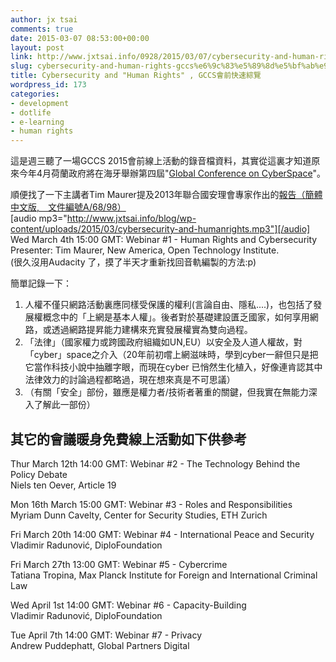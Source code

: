 ```yaml
---
author: jx tsai
comments: true
date: 2015-03-07 08:53:00+00:00
layout: post
link: http://www.jxtsai.info/0928/2015/03/07/cybersecurity-and-human-rights-gccs%e6%9c%83%e5%89%8d%e5%bf%ab%e9%80%9f%e7%b6%9c%e8%a6%bd/
slug: cybersecurity-and-human-rights-gccs%e6%9c%83%e5%89%8d%e5%bf%ab%e9%80%9f%e7%b6%9c%e8%a6%bd
title: Cybersecurity and "Human Rights" , GCCS會前快速綜覽
wordpress_id: 173
categories:
- development
- dotlife
- e-learning
- human rights
---
```


這是週三聽了一場GCCS 2015會前線上活動的錄音檔資料，其實從這裏才知道原來今年4月荷蘭政府將在海牙舉辦第四屆"[Global Conference on CyberSpace](https://www.gccs2015.com/)"。  
  
順便找了一下主講者Tim Maurer提及2013年聯合國安理會專家作出的[報告（簡體中文版,　文件編號A/68/98）](http://www.un.org/ga/search/view_doc.asp?symbol=A/68/98&referer=http://www.un.org/disarmament/sgreports/68/&Lang=C)  
[audio mp3="http://www.jxtsai.info/blog/wp-content/uploads/2015/03/cybersecurity-and-humanrights.mp3"][/audio]  
Wed March 4th 15:00 GMT: Webinar #1 - Human Rights and Cybersecurity  
Presenter: Tim Maurer, New America, Open Technology Institute.   
(很久沒用Audacity 了，摸了半天才重新找回音軌編製的方法:p)  
  
簡單記錄一下：  
1. 人權不僅只網路活動裏應同樣受保護的權利(言論自由、隱私....)，也包括了發展權概念中的「上網是基本人權」。後者對於基礎建設匱乏國家，如何享用網路，或透過網路提昇能力建構來充實發展權實為雙向過程。  
2. 「法律」（國家權力或跨國政府組織如UN,EU）以安全及人道人權故，對「cyber」space之介入（20年前初嚐上網滋味時，學到cyber一辭但只是把它當作科技小說中抽離字眼，而現在cyber 已悄然生化植入，好像連肯認其中法律效力的討論過程都略過，現在想來真是不可思議）  
3. （有關「安全」部份，雖應是權力者/技術者著重的關鍵，但我實在無能力深入了解此一部份）  
  
其它的會議暖身免費線上活動如下供參考  
-----------------------------------  
Thur March 12th 14:00 GMT: Webinar #2 - The Technology Behind the Policy Debate  
Niels ten Oever, Article 19  
  
Mon 16th March 15:00 GMT: Webinar #3 - Roles and Responsibilities  
Myriam Dunn Cavelty, Center for Security Studies, ETH Zurich  
  
Fri March 20th 14:00 GMT: Webinar #4 - International Peace and Security  
Vladimir Radunović, DiploFoundation  
  
Fri March 27th 13:00 GMT: Webinar #5 - Cybercrime  
Tatiana Tropina, Max Planck Institute for Foreign and International Criminal Law  
  
Wed April 1st 14:00 GMT: Webinar #6 - Capacity-Building  
Vladimir Radunović, DiploFoundation  
  
Tue April 7th 14:00 GMT: Webinar #7 - Privacy  
Andrew Puddephatt, Global Partners Digital
